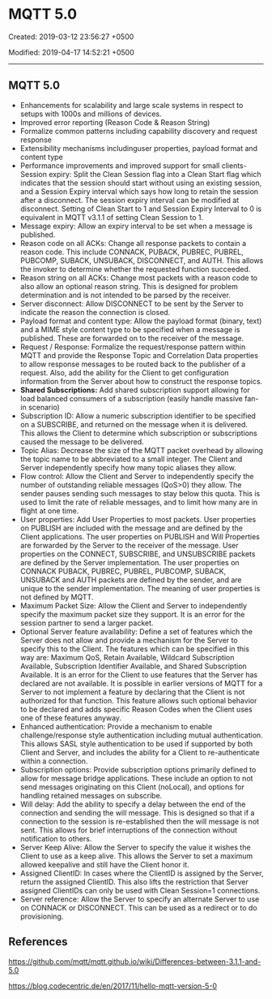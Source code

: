 # MQTT 5.0

Created: 2019-03-12 23:56:27 +0500

Modified: 2019-04-17 14:52:21 +0500

---

## MQTT 5.0
-   Enhancements for scalability and large scale systems in respect to setups with 1000s and millions of devices.
-   Improved error reporting (Reason Code & Reason String)
-   Formalize common patterns including capability discovery and request response
-   Extensibility mechanisms includinguser properties, payload format and content type
-   Performance improvements and improved support for small clients-   Session expiry: Split the Clean Session flag into a Clean Start flag which indicates that the session should start without using an existing session, and a Session Expiry interval which says how long to retain the session after a disconnect. The session expiry interval can be modified at disconnect. Setting of Clean Start to 1 and Session Expiry Interval to 0 is equivalent in MQTT v3.1.1 of setting Clean Session to 1.
-   Message expiry: Allow an expiry interval to be set when a message is published.
-   Reason code on all ACKs: Change all response packets to contain a reason code. This include CONNACK, PUBACK, PUBREC, PUBREL, PUBCOMP, SUBACK, UNSUBACK, DISCONNECT, and AUTH. This allows the invoker to determine whether the requested function succeeded.
-   Reason string on all ACKs: Change most packets with a reason code to also allow an optional reason string. This is designed for problem determination and is not intended to be parsed by the receiver.
-   Server disconnect: Allow DISCONNECT to be sent by the Server to indicate the reason the connection is closed.
-   Payload format and content type: Allow the payload format (binary, text) and a MIME style content type to be specified when a message is published. These are forwarded on to the receiver of the message.
-   Request / Response: Formalize the request/response pattern within MQTT and provide the Response Topic and Correlation Data properties to allow response messages to be routed back to the publisher of a request. Also, add the ability for the Client to get configuration information from the Server about how to construct the response topics.
-   **Shared Subscriptions:** Add shared subscription support allowing for load balanced consumers of a subscription (easily handle massive fan-in scenario)
-   Subscription ID: Allow a numeric subscription identifier to be specified on a SUBSCRIBE, and returned on the message when it is delivered. This allows the Client to determine which subscription or subscriptions caused the message to be delivered.
-   Topic Alias: Decrease the size of the MQTT packet overhead by allowing the topic name to be abbreviated to a small integer. The Client and Server independently specify how many topic aliases they allow.
-   Flow control: Allow the Client and Server to independently specify the number of outstanding reliable messages (QoS>0) they allow. The sender pauses sending such messages to stay below this quota. This is used to limit the rate of reliable messages, and to limit how many are in flight at one time.
-   User properties: Add User Properties to most packets. User properties on PUBLISH are included with the message and are defined by the Client applications. The user properties on PUBLISH and Will Properties are forwarded by the Server to the receiver of the message. User properties on the CONNECT, SUBSCRIBE, and UNSUBSCRIBE packets are defined by the Server implementation. The user properties on CONNACK PUBACK, PUBREC, PUBREL, PUBCOMP, SUBACK, UNSUBACK and AUTH packets are defined by the sender, and are unique to the sender implementation. The meaning of user properties is not defined by MQTT.
-   Maximum Packet Size: Allow the Client and Server to independently specify the maximum packet size they support. It is an error for the session partner to send a larger packet.
-   Optional Server feature availability: Define a set of features which the Server does not allow and provide a mechanism for the Server to specify this to the Client. The features which can be specified in this way are: Maximum QoS, Retain Available, Wildcard Subscription Available, Subscription Identifier Available, and Shared Subscription Available. It is an error for the Client to use features that the Server has declared are not available. It is possible in earlier versions of MQTT for a Server to not implement a feature by declaring that the Client is not authorized for that function. This feature allows such optional behavior to be declared and adds specific Reason Codes when the Client uses one of these features anyway.
-   Enhanced authentication: Provide a mechanism to enable challenge/response style authentication including mutual authentication. This allows SASL style authentication to be used if supported by both Client and Server, and includes the ability for a Client to re-authenticate within a connection.
-   Subscription options: Provide subscription options primarily defined to allow for message bridge applications. These include an option to not send messages originating on this Client (noLocal), and options for handling retained messages on subscribe.
-   Will delay: Add the ability to specify a delay between the end of the connection and sending the will message. This is designed so that if a connection to the session is re-established then the will message is not sent. This allows for brief interruptions of the connection without notification to others.
-   Server Keep Alive: Allow the Server to specify the value it wishes the Client to use as a keep alive. This allows the Server to set a maximum allowed keepalive and still have the Client honor it.
-   Assigned ClientID: In cases where the ClientID is assigned by the Server, return the assigned ClientID. This also lifts the restriction that Server assigned ClientIDs can only be used with Clean Session=1 connections.
-   Server reference: Allow the Server to specify an alternate Server to use on CONNACK or DISCONNECT. This can be used as a redirect or to do provisioning.
## References

<https://github.com/mqtt/mqtt.github.io/wiki/Differences-between-3.1.1-and-5.0>

<https://blog.codecentric.de/en/2017/11/hello-mqtt-version-5-0>
